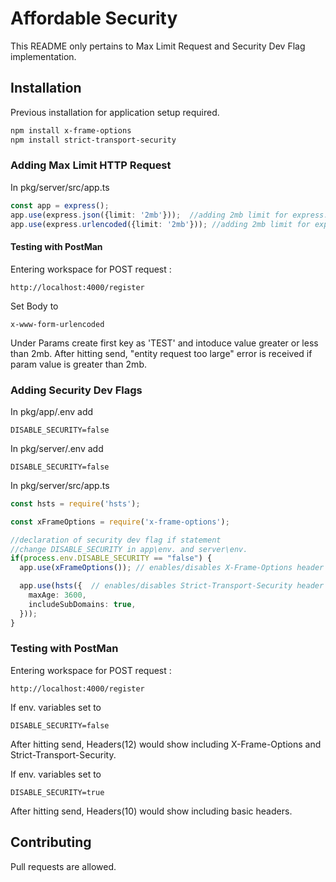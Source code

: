 # Affordable Security

This README only pertains to Max Limit Request and Security Dev Flag implementation.

## Installation

Previous installation for application setup required.

```bash
npm install x-frame-options
npm install strict-transport-security
```
### Adding Max Limit HTTP Request
In pkg/server/src/app.ts
```typescript
const app = express();
app.use(express.json({limit: '2mb'}));  //adding 2mb limit for express.json - max limit for request
app.use(express.urlencoded({limit: '2mb'})); //adding 2mb limit for express.urlencoded - max limit for http request
```

#### Testing with PostMan
Entering workspace for POST request :
```
http://localhost:4000/register
```
Set Body to 

```
x-www-form-urlencoded
```
Under Params create first key as 'TEST' and intoduce value greater or less than 2mb.
After hitting send, "entity request too large" error is received if param value is greater than 2mb.

### Adding Security Dev Flags
In pkg/app/.env
add
```
DISABLE_SECURITY=false
```

In pkg/server/.env
add
```
DISABLE_SECURITY=false
```

In pkg/server/src/app.ts
```typescript
const hsts = require('hsts');

const xFrameOptions = require('x-frame-options');

//declaration of security dev flag if statement
//change DISABLE_SECURITY in app\env. and server\env.
if(process.env.DISABLE_SECURITY == "false") {
  app.use(xFrameOptions()); // enables/disables X-Frame-Options header checked with Postman

  app.use(hsts({  // enables/disables Strict-Transport-Security header checked with Postman
    maxAge: 3600,
    includeSubDomains: true,
  }));
}
```

### Testing with PostMan
Entering workspace for POST request :
```
http://localhost:4000/register
```
If env. variables set to 
```
DISABLE_SECURITY=false
```
After hitting send, Headers(12) would show including X-Frame-Options and Strict-Transport-Security.

If env. variables set to 
```
DISABLE_SECURITY=true
```
After hitting send, Headers(10) would show including basic headers.

## Contributing
Pull requests are allowed.
